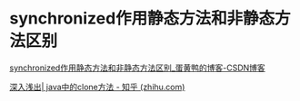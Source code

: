 # synchronized作用静态方法和非静态方法区别

[synchronized作用静态方法和非静态方法区别_蛋黄鸭的博客-CSDN博客](https://blog.csdn.net/m0_46145044/article/details/131595958#:~:text=结果：不会产生互斥。,解释：因为虽然是一个对象调用，但是两个方法的锁类型不同，调用的静态方法实际上是类对象在调用，即这两个方法产生的并不是同一个对象锁，因此不会互斥，会并发执行。)

[深入浅出| java中的clone方法 - 知乎 (zhihu.com)](https://zhuanlan.zhihu.com/p/41880899)